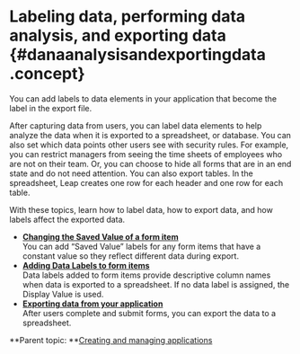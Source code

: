 # Labeling data, performing data analysis, and exporting data {#danaanalysisandexportingdata .concept}

You can add labels to data elements in your application that become the label in the export file.

After capturing data from users, you can label data elements to help analyze the data when it is exported to a spreadsheet, or database. You can also set which data points other users see with security rules. For example, you can restrict managers from seeing the time sheets of employees who are not on their team. Or, you can choose to hide all forms that are in an end state and do not need attention. You can also export tables. In the spreadsheet, Leap creates one row for each header and one row for each table.

With these topics, learn how to label data, how to export data, and how labels affect the exported data.

-   **[Changing the Saved Value of a form item](da_labeling_saved_values_in_forms.md)**  
You can add “Saved Value” labels for any form items that have a constant value so they reflect different data during export.
-   **[Adding Data Labels to form items](da_labeling_fields_in_a_form.md)**  
Data labels added to form items provide descriptive column names when data is exported to a spreadsheet. If no data label is assigned, the Display Value is used.
-   **[Exporting data from your application](da_exporting_data_from_your_application.md)**  
After users complete and submit forms, you can export the data to a spreadsheet.

**Parent topic: **[Creating and managing applications](cr_creating_and_managing_toc.md)

